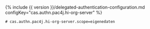 {% include {{ version }}/delegated-authentication-configuration.md configKey="cas.authn.pac4j.hi-org-server" %}

```properties
# cas.authn.pac4j.hi-org-server.scope=eigenedaten
```
